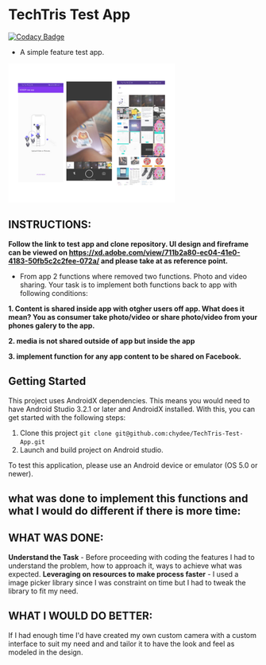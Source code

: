 # TechTris Test App

[![Codacy Badge](https://api.codacy.com/project/badge/Grade/53c257b48c914331bea48553c9f3462d)](https://app.codacy.com/manual/chydee/TechTris-Test-App?utm_source=github.com&utm_medium=referral&utm_content=chydee/TechTris-Test-App&utm_campaign=Badge_Grade_Dashboard)

 - A simple feature test app.
 <img src="https://github.com/chydee/TechTris-Test-App/blob/master/screens.png" />

## INSTRUCTIONS:
 
**Follow the link to test app and clone repository.
UI design and fireframe can be viewed on https://xd.adobe.com/view/711b2a80-ec04-41e0-4183-50fb5c2c2fee-072a/
and please take at as reference point.**
 
- From app 2 functions where removed two functions. Photo and video sharing.
Your task is to implement both functions back to app with following conditions:
 
**1. Content is shared inside app with otgher users off app. What does it mean? You as consumer
take photo/video or share photo/video from your phones galery to the app.**
 
**2. media is not shared outside of app but inside the app**
 
**3. implement function for any app content to be shared on Facebook.**

## Getting Started
This project uses AndroidX dependencies. 
This means you would need to have Android Studio 3.2.1 or later and AndroidX installed. With this, you can get started with the following steps:
1. Clone this project `git clone git@github.com:chydee/TechTris-Test-App.git`
2. Launch and build project on Android studio.

To test this application, please use an Android device or emulator (OS 5.0 or newer). 

## what was done to implement this functions and what I would do different if there is more time:
## WHAT WAS DONE:
**Understand the Task** - Before proceeding with coding the features I had to understand the problem, how to approach it, 
  ways to achieve what was expected. 
**Leveraging on resources to make process faster** - I used a image picker library since I was constraint on time but I had to 
  tweak the library to fit my need.
  
## WHAT I WOULD DO BETTER:
 If I had enough time I'd have created my own custom camera with a custom interface to suit my need and and tailor it to have the look and feel as modeled in the design.



